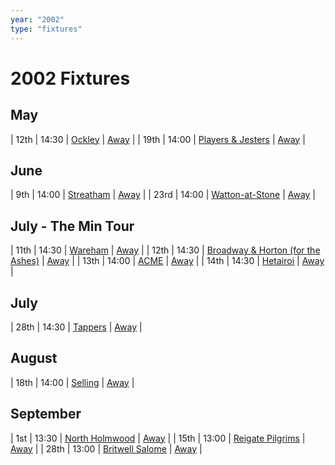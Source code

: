 ```yaml
---
year: "2002"
type: "fixtures"
---
```


# 2002 Fixtures

## May

| 12th | 14:30 | [Ockley](2002-ockley) | [Away]() |
| 19th | 14:00 | [Players & Jesters](2002-players-and-jesters) | [Away]() |

## June

| 9th | 14:00 | [Streatham](2002-streatham) | [Away]() |
| 23rd | 14:00 | [Watton-at-Stone](2002-watton-at-stone) | [Away]() |

## July - The Min Tour

| 11th | 14:30 | [Wareham](2002-wareham) | [Away]() |
| 12th | 14:30 | [Broadway & Horton (for the Ashes)](2002-broadway-and-horton) | [Away]() |
| 13th | 14:00 | [ACME](2002-acme) | [Away]() |
| 14th | 14:30 | [Hetairoi](2002-hetairoi) | [Away]() |

## July

| 28th | 14:30 | [Tappers](2002-tappers) | [Away]() |

## August

| 18th | 14:00 | [Selling](2002-selling) | [Away]() |

## September

| 1st | 13:30 | [North Holmwood](2002-north-holmwood) | [Away]() |
| 15th | 13:00 | [Reigate Pilgrims](2002-reigate-pilgrims) | [Away]() |
| 28th | 13:00 | [Britwell Salome](2002-britwell-salome) | [Away]() |